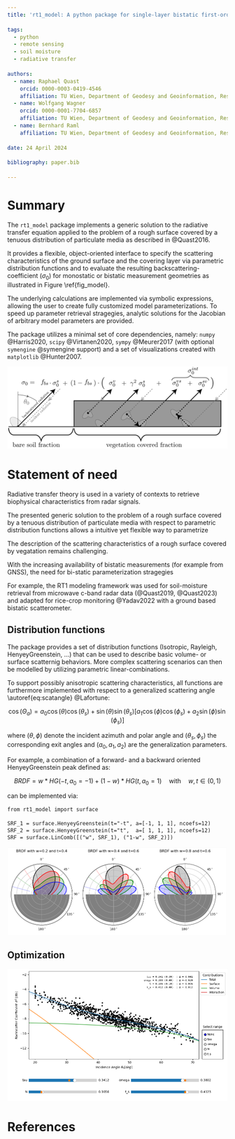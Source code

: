 ```yaml
---
title: 'rt1_model: A python package for single-layer bistatic first-order radiative transfer scattering calculations.'

tags:
  - python
  - remote sensing
  - soil moisture
  - radiative transfer

authors:
  - name: Raphael Quast  
    orcid: 0000-0003-0419-4546  
    affiliation: TU Wien, Department of Geodesy and Geoinformation, Research Unit Remote Sensing  
  - name: Wolfgang Wagner  
    orcid: 0000-0001-7704-6857  
    affiliation: TU Wien, Department of Geodesy and Geoinformation, Research Unit Remote Sensing  
  - name: Bernhard Raml  
    affiliation: TU Wien, Department of Geodesy and Geoinformation, Research Unit Remote Sensing  

date: 24 April 2024

bibliography: paper.bib

---
```


# Summary

The `rt1_model` package implements a generic solution to the radiative transfer equation applied to the problem of a rough surface covered by a tenuous distribution of particulate media as described in @Quast2016.

It provides a flexible, object-oriented interface to specify the scattering characteristics of the ground surface and the covering layer via parametric distribution functions and to evaluate the resulting backscattering-coefficient ($\sigma_0$) for monostatic or bistatic measurement geometries as illustrated in Figure \ref{fig_model}.

The underlying calculations are implemented via symbolic expressions, allowing the user to create fully customized model parameterizations. To speed up parameter retrieval stragegies, analytic solutions for the Jacobian of arbitrary model parameters are provided.

The package utilizes a minimal set of core dependencies, namely: `numpy` @Harris2020, `scipy` @Virtanen2020, `sympy` @Meurer2017 (with optional `symengine` @symengine support) and a set of visualizations created with `matplotlib` @Hunter2007.

![Illustration of the scattering contributions considered in the RT1 model (from @Quast2023) \label{fig_model}](model.png)

# Statement of need


Radiative transfer theory is used in a variety of contexts to retrieve biophysical characteristics from radar signals.

The presented generic solution to the problem of a rough surface covered by a tenuous distribution of particulate media with respect to parametric distribution functions allows a intuitive yet flexible way to parametrize

The description of the scattering characteristics of a rough surface covered by vegatation remains challenging.

With the increasing availability of bistatic measurements (for example from GNSS), the need for bi-static parameterization stragegies  

For example, the RT1 modeling framework was used for soil-moisture retrieval from microwave c-band radar data (@Quast2019, @Quast2023) and adapted for rice-crop monitoring @Yadav2022 with a ground based bistatic scatterometer.

## Distribution functions

The package provides a set of distribution functions (Isotropic, Rayleigh, HenyeyGreenstein, ...) that can be used to describe basic volume- or surface scatternig behaviors. More complex scattering scenarios can then be modelled by utilizing parametric linear-combinations.

To support possibly anisotropic scattering characteristics, all functions are furthermore implemented with respect to a generalized scattering angle \autoref{eq:scatangle} @Lafortune:

$$\cos(\Theta_a) = a_0 \cos(\theta) \cos(\theta_s) + \sin(\theta)\sin(\theta_s) [ a_1 \cos(\phi)\cos(\phi_s) + a_2 \sin(\phi) \sin(\phi_s)] \label{scatangle}$$

where ($\theta, \phi$) denote the incident azimuth and polar angle and $(\theta_s, \phi_s)$ the corresponding exit angles and $(a_0, a_1, a_2)$ are the generalization parameters.

For example, a combination of a forward- and a backward oriented HenyeyGreenstein peak defined as:

$$BRDF = w * HG(-t, a_0=-1) + (1-w) * HG(t, a_0=1) \quad \textrm{with} \quad w, t \in (0,1)$$

can be implemented via:

```
from rt1_model import surface

SRF_1 = surface.HenyeyGreenstein(t="-t", a=[-1, 1, 1], ncoefs=12)
SRF_2 = surface.HenyeyGreenstein(t="t",  a=[ 1, 1, 1], ncoefs=12)
SRF = surface.LinComb([("w", SRF_1), ("1-w", SRF_2)])
```


![Linear Combination of surface BRDFs. \label{fig_lin_comb_brdf}](lin_comb_brdf.png)


## Optimization

![Example of the analyzer-widget for a RT1 model result. \label{fig_retrieval_static}](retrieval_static.png)




# References
